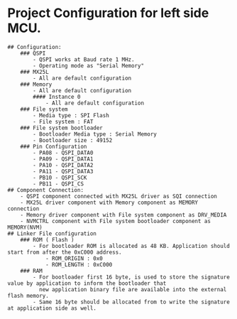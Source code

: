 # Project Configuration for left side MCU.
	## Configuration:
		### QSPI
			- QSPI works at Baud rate 1 MHz.
			- Operating mode as "Serial Memory"
	    ### MX25L	
			- All are default configuration
		### Memory	
			- All are default configuration
		    #### Instance 0
				- All are default configuration
		### File system
			- Media type : SPI Flash
			- File system : FAT
		### File system bootloader
			- Bootloader Media type : Serial Memory
			- Bootloader size : 49152
		### Pin Configuration
			- PA08 - QSPI_DATA0
			- PA09 - QSPI_DATA1
			- PA10 - QSPI_DATA2
			- PA11 - QSPI_DATA3
			- PB10 - QSPI_SCK
			- PB11 - QSPI_CS
	## Component Connection:
		- QSPI component connected with MX25L driver as SQI connection
		- MX25L driver component with Memory component as MEMORY connection
		- Memory driver component with File system component as DRV_MEDIA
		- NVMCTRL component with File system bootloader component as MEMORY(NVM)
	## Linker File configuration
		### ROM ( Flash )
			- For bootloader ROM is allocated as 48 KB. Application should start from after the 0xC000 address.
				- ROM_ORIGIN : 0x0
				- ROM_LENGTH : 0xC000
		### RAM
			- For bootloader first 16 byte, is used to store the signature value by application to inform the bootloader that 
			  new application binary file are available into the external flash memory.
			- Same 16 byte should be allocated from to write the signature at application side as well.